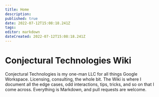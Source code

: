 ```yaml
---
title: Home
description: 
published: true
date: 2022-07-12T15:08:18.241Z
tags: 
editor: markdown
dateCreated: 2022-07-12T15:08:18.241Z
---
```


# Conjectural Technologies Wiki
Conjectural Technologies is my one-man LLC for all things Google Workspace. Licensing, consulting, the whole bit. The Wiki is where I document all the edge cases, odd interactions, tips, tricks, and so on that I come across. Everything is Markdown, and pull requests are welcome.